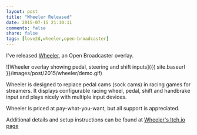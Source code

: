 ```yaml
---
layout: post
title: "Wheeler Released"
date: 2015-07-15 21:10:11
comments: false
share: false
tags: [love2d,wheeler,open-broadcaster]
---
```


I've released [Wheeler](http://billiam.itch.io/wheeler), an Open Broadcaster overlay.


![Wheeler overlay showing pedal, steering and shift inputs]({{ site.baseurl }}/images/post/2015/wheeler/demo.gif)

Wheeler is designed to replace pedal cams (sock cams) in racing games for streamers. It displays configurable racing wheel, pedal, shift and handbrake input and plays nicely with multiple input devices.

Wheeler is priced at pay-what-you-want, but all support is appreciated.

Additional details and setup instructions can be found at [Wheeler's Itch.io page](http://billiam.itch.io/wheeler)
